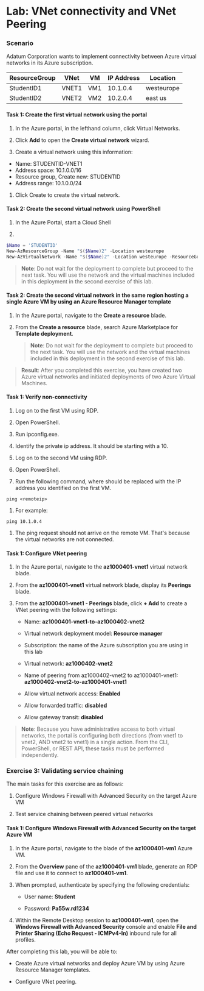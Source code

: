# Lab: VNet connectivity and VNet Peering

### Scenario

Adatum Corporation wants to implement connectivity between Azure virtual networks in its Azure subscription. 

|ResourceGroup|VNet|VM|IP Address|Location|
|-------------|----|--|----------|--------|
|StudentID1|VNET1|VM1|10.1.0.4|westeurope|
|StudentID2|VNET2|VM2|10.2.0.4|east us|



#### Task 1: Create the first virtual network using the portal

1. In the Azure portal, in the lefthand column, click Virtual Networks.

1. Click **Add** to open the **Create virtual network** wizard.

1. Create a virtual network using this information:

- Name: STUDENTID-VNET1
- Address space: 10.1.0.0/16
- Resource group, Create new: STUDENTID
- Address range: 10.1.0.0/24

1. Click Create to create the virtual network.

#### Task 2: Create the second virtual network using PowerShell

1. In the Azure Portal, start a Cloud Shell

1. 

```powershell
$Name = 'STUDENTID'
New-AzResourceGroup -Name "$($Name)2" -Location westeurope
New-AzVirtualNetwork -Name "$($Name)2" -Location westeurope -ResourceGroupName "$($Name)2" -Addressprefix '10.2.0.0/16'
```

> **Note**: Do not wait for the deployment to complete but proceed to the next task. You will use the network and the virtual machines included in this deployment in the second exercise of this lab.


#### Task 2: Create the second virtual network in the same region hosting a single Azure VM by using an Azure Resource Manager template

1. In the Azure portal, navigate to the **Create a resource** blade.

1. From the **Create a resource** blade, search Azure Marketplace for **Template deployment**.


   > **Note**: Do not wait for the deployment to complete but proceed to the next task. You will use the network and the virtual machines included in this deployment in the second exercise of this lab.

> **Result**: After you completed this exercise, you have created two Azure virtual networks and initiated deployments of two Azure Virtual Machines.


#### Task 1: Verify non-connectivity

1. Log on to the first VM using RDP.

1. Open PowerShell.

1. Run ipconfig.exe.

1. Identify the private ip address. It should be starting with a 10.

1. Log on to the second VM using RDP.

1. Open PowerShell.

1. Run the following command, where <remoteip> should be replaced with the IP address you identified on the first VM.
  ```console
  ping <remoteip>
  ```

1. For example:
  ```console
  ping 10.1.0.4
  ```
  
1. The ping request should not arrive on the remote VM. That's because the virtual networks are not connected.


#### Task 1: Configure VNet peering
  
1. In the Azure portal, navigate to the **az1000401-vnet1** virtual network blade.

1. From the **az1000401-vnet1** virtual network blade, display its **Peerings** blade.

1. From the **az1000401-vnet1 - Peerings** blade, click **+ Add** to create a VNet peering with the following settings:

    - Name: **az1000401-vnet1-to-az1000402-vnet2**

    - Virtual network deployment model: **Resource manager**

    - Subscription: the name of the Azure subscription you are using in this lab

    - Virtual network: **az1000402-vnet2**

    - Name of peering from az1000402-vnet2 to az1000401-vnet1: **az1000402-vnet2-to-az1000401-vnet1**

    - Allow virtual network access: **Enabled**

    - Allow forwarded traffic: **disabled**

    - Allow gateway transit: **disabled**

> **Note**: Because you have administrative access to both virtual networks, the portal is configuring both directions (from vnet1 to vnet2, AND vnet2 to vnet1) in a single action. From the CLI, PowerShell, or REST API, these tasks must be performed independently. 




### Exercise 3: Validating service chaining

The main tasks for this exercise are as follows:

1. Configure Windows Firewall with Advanced Security on the target Azure VM

1. Test service chaining between peered virtual networks


#### Task 1: Configure Windows Firewall with Advanced Security on the target Azure VM

1. In the Azure portal, navigate to the blade of the **az1000401-vm1** Azure VM. 

1. From the **Overview** pane of the **az1000401-vm1** blade, generate an RDP file and use it to connect to **az1000401-vm1**.

1. When prompted, authenticate by specifying the following credentials:

    - User name: **Student**

    - Password: **Pa55w.rd1234**

1. Within the Remote Desktop session to **az1000401-vm1**, open the **Windows Firewall with Advanced Security** console and enable **File and Printer Sharing (Echo Request - ICMPv4-In)** inbound rule for all profiles.




After completing this lab, you will be able to:

- Create Azure virtual networks and deploy Azure VM by using Azure Resource Manager templates.

- Configure VNet peering.

